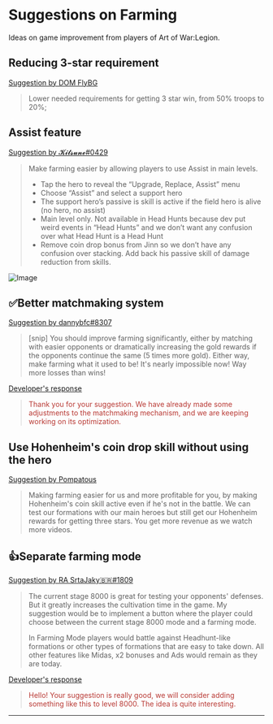 # Suggestions on Farming

Ideas on game improvement from players of Art of War:Legion.

## Reducing 3-star requirement

[Suggestion by DOM FlyBG](https://discord.com/channels/658594298983350293/659077000027308104/932344776643182663)
> Lower needed requirements for getting 3 star win, from 50% troops to 20%;

## Assist feature

[Suggestion by 𝓚𝓲𝓽𝓼𝓾𝓷𝓮#0429](https://discord.com/channels/658594298983350293/659077000027308104/878806641577967647)
> Make farming easier by allowing players to use Assist in main levels.
> 
> - Tap the hero to reveal the “Upgrade, Replace, Assist” menu
> - Choose “Assist” and select a support hero
> - The support hero’s passive is skill is active if the field hero is alive (no hero, no assist)
> - Main level only. Not available in Head Hunts because dev put weird events in “Head Hunts” and we don’t want any confusion over what Head Hunt is a Head Hunt
> - Remove coin drop bonus from Jinn so we don’t have any confusion over stacking. Add back his passive skill of damage reduction from skills.

![Image](https://cdn.discordapp.com/attachments/713054635681644545/933530028652785685/IMG_0232.png)

## ✅Better matchmaking system

[Suggestion by dannybfc#8307](https://discord.com/channels/658594298983350293/659077000027308104/924698973053288499)
> [snip] You should improve farming significantly, either by matching with
> easier opponents or dramatically increasing the gold rewards if the opponents
> continue the same (5 times more gold). Either way, make farming what
> it used to be! It's nearly impossible now! Way more losses than wins!

[Developer's response](https://discord.com/channels/658594298983350293/754929508427104258/928578729914007573)
<blockquote style="color:#b93a35">
Thank you for your suggestion. We have already made some adjustments to
the matchmaking mechanism, and we are keeping working on its optimization.
</blockquote>


## Use Hohenheim's coin drop skill without using the hero

[Suggestion by Pompatous](https://discord.com/channels/658594298983350293/659077000027308104/931628565886296116)
> Making farming easier for us and more profitable for you,
> by making Hohenheim's coin skill active even if he's not
> in the battle. We can test our formations with our main
> heroes but still get our Hohenheim rewards for getting three stars.
> You get more revenue as we watch more videos.

## 👍Separate farming mode

[Suggestion by RA SrtaJaky🇧🇷#1809](https://discord.com/channels/658594298983350293/659077000027308104/928622172782624780)
> The current stage 8000 is great for testing your opponents' defenses.
> But it greatly increases the cultivation time in the game.
> My suggestion would be to implement a button where the player could choose
> between the current stage 8000 mode and a farming mode.
>
> In Farming Mode players would battle against Headhunt-like formations or
> other types of formations that are easy to take down.
> All other features like Midas, x2 bonuses and Ads would remain as they are today.

[Developer's response](https://discord.com/channels/658594298983350293/754929508427104258/933679536170745876)
<blockquote style="color:#b93a35">
Hello! Your suggestion is really good, we will consider adding something
like this to level 8000. The idea is quite interesting.
</blockquote>

----